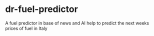 # dr-fuel-predictor
A fuel predictor in base of news and AI help to predict the next weeks prices of fuel in Italy
